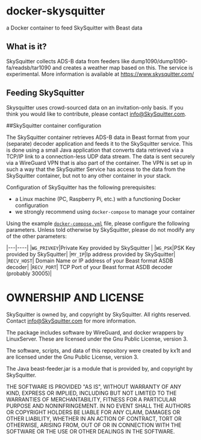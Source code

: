 # docker-skysquitter
 a Docker container to feed SkySquitter with Beast data

## What is it?
SkySquitter collects ADS-B data from feeders like dump1090/dump1090-fa/readsb/tar1090 and creates a weather map based on this. The service is experimental. More information is available at https://www.skysquitter.com/

## Feeding SkySquitter
Skysquitter uses crowd-sourced data on an invitation-only basis. If you think you would like to contribute, please contact info@SkySquitter.com.

##SkySquitter container configuration

The SkySquitter container retrieves ADS-B data in Beast format from your (separate) decoder application and feeds it to the SkySquitter service.
This is done using a small Java application that converts data retrieved via a TCP/IP link to a connection-less UDP data stream.
The data is sent securely via a WireGuard VPN that is also part of the container. The VPN is set up in such a way that the SkySquitter Service has access to the data from the SkySquitter container, but not to any other container in your stack. 

Configuration of SkySquitter has the following prerequisites:
- a Linux machine (PC, Raspberry Pi, etc.) with a functioning Docker configuration
- we strongly recommend using `docker-compose` to manage your container

Using the example [`docker-compose.yml`](docker-compose.yml) file, please configure the following parameters. Unless told otherwise by SkySquitter, please do not modify any of the other parameters:

|---|----|
|`WG_PRIVKEY`|Private Key provided by SkySquitter |
|`WG_PSK`|PSK Key provided by SkySquitter|
|`MY_IP`|Ip address provided by SkySquitter|
|`RECV_HOST`| Domain Name or IP address of your Beast format ASDB decoder|
|`RECV_PORT`| TCP Port of your Beast format ASDB decoder (probably 30005)|

# OWNERSHIP AND LICENSE
SkySquitter is owned by, and copyright by SkySquitter. All rights reserved.
Contact info@SkySquitter.com for more information.

The package includes software by WireGuard, and docker wrappers by LinuxServer. These are licensed under the Gnu Public License, version 3.

The software, scripts, and data of this repository were created by kx1t and are licensed under the Gnu Public License, version 3.

The Java beast-feeder.jar is a module that is provided by, and copyright by SkySquitter.

THE SOFTWARE IS PROVIDED "AS IS", WITHOUT WARRANTY OF ANY KIND, EXPRESS OR IMPLIED, INCLUDING BUT NOT LIMITED TO THE WARRANTIES OF MERCHANTABILITY, FITNESS FOR A PARTICULAR PURPOSE AND NONINFRINGEMENT. IN NO EVENT SHALL THE AUTHORS OR COPYRIGHT HOLDERS BE LIABLE FOR ANY CLAIM, DAMAGES OR OTHER LIABILITY, WHETHER IN AN ACTION OF CONTRACT, TORT OR OTHERWISE, ARISING FROM, OUT OF OR IN CONNECTION WITH THE SOFTWARE OR THE USE OR OTHER DEALINGS IN THE SOFTWARE.
